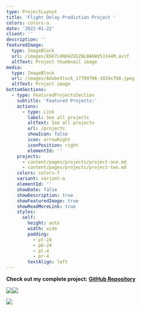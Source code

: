 ```yaml
---
type: ProjectLayout
title: 'Flight Delay Prediction Project '
colors: colors-a
date: '2022-01-22'
client: ''
description: ''
featuredImage:
  type: ImageBlock
  url: /images/EGK7L6NO4ZG5ZNLBA6WV5JJ44M.avif
  altText: Project thumbnail image
media:
  type: ImageBlock
  url: /images/AdobeStock_17709706-1024x768.jpeg
  altText: Project image
bottomSections:
  - type: FeaturedProjectsSection
    subtitle: 'Featured Projects:'
    actions:
      - type: Link
        label: See all projects
        altText: See all projects
        url: /projects
        showIcon: false
        icon: arrowRight
        iconPosition: right
        elementId: ''
    projects:
      - content/pages/projects/project-one.md
      - content/pages/projects/project-two.md
    colors: colors-f
    variant: variant-a
    elementId: ''
    showDate: false
    showDescription: true
    showFeaturedImage: true
    showReadMoreLink: true
    styles:
      self:
        height: auto
        width: wide
        padding:
          - pt-24
          - pb-24
          - pl-4
          - pr-4
        textAlign: left
---
```

**Check out my complete project:** [**GitHub Repository** ](https://github.com/MinhPhanBabsonMSBA/Flight-Delay-Stat-Analysis-App) 

![](/images/Screenshot%202025-04-02%20at%203.12.04%E2%80%AFPM.png)![](/images/Screenshot%202025-04-02%20at%203.12.11%E2%80%AFPM.png)

![](/images/Screenshot%202025-04-02%20at%203.12.18%E2%80%AFPM.png)
